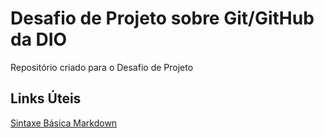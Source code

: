 # Desafio de Projeto sobre Git/GitHub da DIO
Repositório criado para o Desafio de Projeto

## Links Úteis
[Sintaxe Básica Markdown](https://www.markdownguide.org/)
